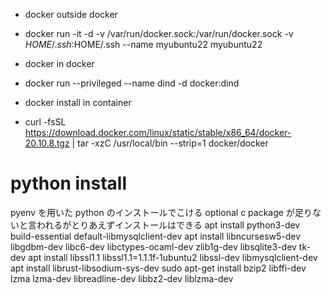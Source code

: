 - docker outside docker
- docker run -it -d -v /var/run/docker.sock:/var/run/docker.sock -v $HOME/.ssh:$HOME/.ssh --name myubuntu22 myubuntu22
  <!-- restartはダメ -->
  <!-- - docker restart -v /var/run/docker.sock:/var/run/docker/sock -v ~/.ssh:~/.ssh myubuntu22 -->

- docker in docker
- docker run --privileged --name dind -d docker:dind

- docker install in container
- curl -fsSL https://download.docker.com/linux/static/stable/x86_64/docker-20.10.8.tgz | tar -xzC /usr/local/bin --strip=1 docker/docker

# python install

pyenv を用いた python のインストールでこける
optional c package が足りないと言われるがとりあえずインストールはできる
apt install python3-dev build-essential default-libmysqlclient-dev
apt install libncursesw5-dev libgdbm-dev libc6-dev libctypes-ocaml-dev zlib1g-dev libsqlite3-dev tk-dev
apt install libssl1.1 libssl1.1=1.1.1f-1ubuntu2 libssl-dev libmysqlclient-dev
apt install librust-libsodium-sys-dev
sudo apt-get install bzip2 libffi-dev lzma lzma-dev libreadline-dev libbz2-dev liblzma-dev
